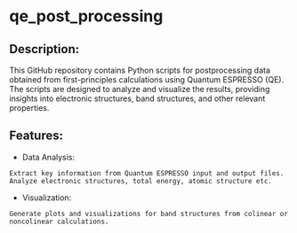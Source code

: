 # qe_post_processing

## Description:
This GitHub repository contains Python scripts for postprocessing data obtained from first-principles calculations using Quantum ESPRESSO (QE). The scripts are designed to analyze and visualize the results, providing insights into electronic structures, band structures, and other relevant properties.

## Features:
- Data Analysis:
```
Extract key information from Quantum ESPRESSO input and output files. 
Analyze electronic structures, total energy, atomic structure etc.
```

- Visualization:
```
Generate plots and visualizations for band structures from colinear or noncolinear calculations.
```



